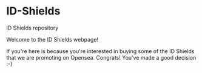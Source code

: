 # ID-Shields
ID Shields repository

Welcome to the ID Shields webpage!

If you're here is because you're interested in buying some of the ID Shields that we are promoting on Opensea. Congrats! You've made a good decision :-)

